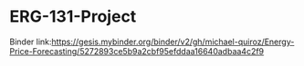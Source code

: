 # ERG-131-Project
Binder link:https://gesis.mybinder.org/binder/v2/gh/michael-quiroz/Energy-Price-Forecasting/5272893ce5b9a2cbf95efddaa16640adbaa4c2f9
